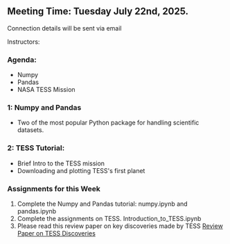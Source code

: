 ## Meeting Time: Tuesday July 22nd, 2025.
Connection details will be sent via email

Instructors:

### Agenda:
* Numpy
* Pandas
* NASA TESS Mission

### 1: Numpy and Pandas
* Two of the most popular Python package for handling scientific datasets.

### 2: TESS Tutorial:
* Brief Intro to the TESS mission
* Downloading and plotting TESS's first planet



### Assignments for this Week

1. Complete the Numpy and Pandas tutorial: numpy.ipynb and pandas.ipynb
2. Complete the assignments on TESS. Introduction_to_TESS.ipynb
3. Please read this review paper on key discoveries made by TESS [Review Paper on TESS Discoveries](https://arxiv.org/pdf/2410.12905)
